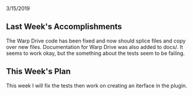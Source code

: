 3/15/2019

## Last Week's Accomplishments

The Warp Drive code has been fixed and now should splice files and copy over new files. Documentation for Warp Drive was also added to docs/. It seems to work okay, but the something about the tests seem to be failing. 

## This Week's Plan

This week I will fix the tests then work on creating an iterface in the plugin.
